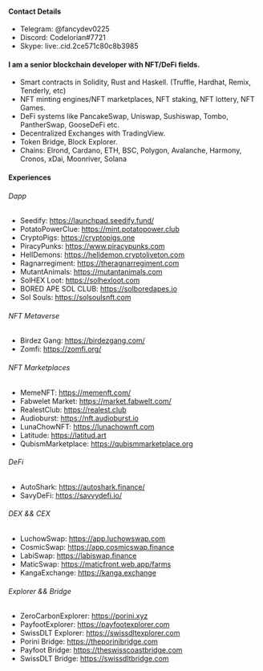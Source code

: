#### **Contact Details**
- Telegram: @fancydev0225
- Discord: Codelorian#7721
- Skype: live:.cid.2ce571c80c8b3985

#### I am a senior blockchain developer with NFT/DeFi fields.
- Smart contracts in Solidity, Rust and Haskell. (Truffle, Hardhat, Remix, Tenderly, etc)
- NFT minting engines/NFT marketplaces, NFT staking, NFT lottery, NFT Games.
- DeFi systems like PancakeSwap, Uniswap, Sushiswap, Tombo, PantherSwap, GooseDeFi etc.
- Decentralized Exchanges with TradingView.
- Token Bridge, Block Explorer.
- Chains: Elrond, Cardano, ETH, BSC, Polygon, Avalanche, Harmony, Cronos, xDai, Moonriver, Solana

#### Experiences
###### Dapp
- Seedify: https://launchpad.seedify.fund/
- PotatoPowerClue: https://mint.potatopower.club
- CryptoPigs: https://cryptopigs.one
- PiracyPunks: https://www.piracypunks.com
- HellDemons: https://helldemon.cryptoliveton.com
- Ragnarregiment: https://theragnarregiment.com
- MutantAnimals: https://mutantanimals.com
- SolHEX Loot: https://solhexloot.com
- BORED APE SOL CLUB: https://solboredapes.io
- Sol Souls: https://solsoulsnft.com
###### NFT Metaverse
- Birdez Gang: https://birdezgang.com/
- Zomfi: https://zomfi.org/
###### NFT Marketplaces
- MemeNFT: https://memenft.com/
- Fabwelet Market: https://market.fabwelt.com/
- RealestClub: https://realest.club
- Audioburst: https://nft.audioburst.io
- LunaChowNFT: https://lunachownft.com
- Latitude: https://latitud.art
- QubismMarketplace: https://qubismmarketplace.org
###### DeFi
- AutoShark: https://autoshark.finance/
- SavyDeFi: https://savvydefi.io/
###### DEX && CEX
- LuchowSwap: https://app.luchowswap.com
- CosmicSwap: https://app.cosmicswap.finance
- LabiSwap: https://labiswap.finance
- MaticSwap: https://maticfront.web.app/farms
- KangaExchange: https://kanga.exchange
###### Explorer && Bridge
- ZeroCarbonExplorer: https://porini.xyz
- PayfootExplorer: https://payfootexplorer.com
- SwissDLT Explorer: https://swissdltexplorer.com
- Porini Bridge: https://theporinibridge.com
- Payfoot Bridge: https://theswisscoastbridge.com
- SwissDLT Bridge: https://swissdltbridge.com
